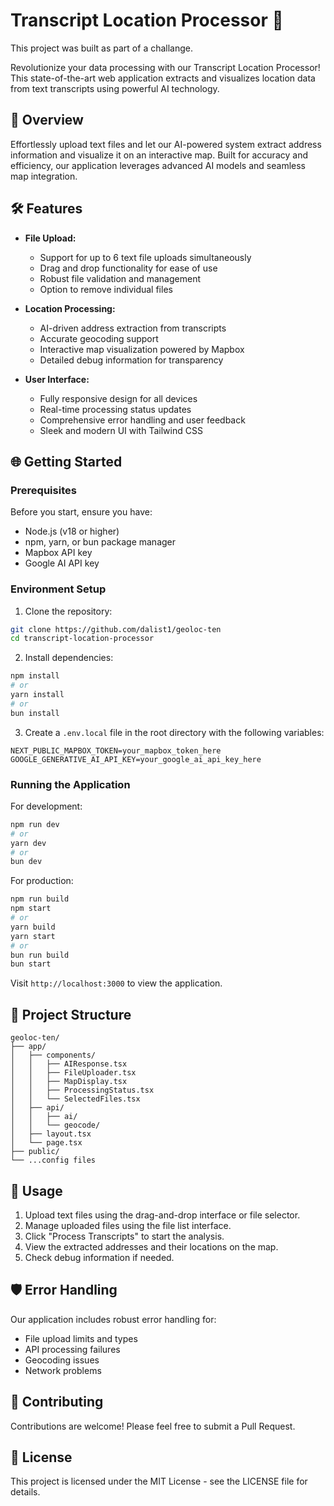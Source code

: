 # Transcript Location Processor 🚀

This project was built as part of a challange.

Revolutionize your data processing with our Transcript Location Processor! This state-of-the-art web application extracts and visualizes location data from text transcripts using powerful AI technology.

## 🌟 Overview
Effortlessly upload text files and let our AI-powered system extract address information and visualize it on an interactive map. Built for accuracy and efficiency, our application leverages advanced AI models and seamless map integration.

## 🛠️ Features

- **File Upload:**
  - Support for up to 6 text file uploads simultaneously
  - Drag and drop functionality for ease of use
  - Robust file validation and management
  - Option to remove individual files

- **Location Processing:**
  - AI-driven address extraction from transcripts
  - Accurate geocoding support
  - Interactive map visualization powered by Mapbox
  - Detailed debug information for transparency

- **User Interface:**
  - Fully responsive design for all devices
  - Real-time processing status updates
  - Comprehensive error handling and user feedback
  - Sleek and modern UI with Tailwind CSS

## 🌐 Getting Started

### Prerequisites

Before you start, ensure you have:
- Node.js (v18 or higher)
- npm, yarn, or bun package manager
- Mapbox API key
- Google AI API key

### Environment Setup

1. Clone the repository:
```bash
git clone https://github.com/dalist1/geoloc-ten
cd transcript-location-processor
```

2. Install dependencies:
```bash
npm install
# or
yarn install
# or
bun install
```

3. Create a `.env.local` file in the root directory with the following variables:
```
NEXT_PUBLIC_MAPBOX_TOKEN=your_mapbox_token_here
GOOGLE_GENERATIVE_AI_API_KEY=your_google_ai_api_key_here
```

### Running the Application

For development:
```bash
npm run dev
# or
yarn dev
# or
bun dev
```

For production:
```bash
npm run build
npm start
# or
yarn build
yarn start
# or
bun run build
bun start
```

Visit `http://localhost:3000` to view the application.

## 📂 Project Structure

```
geoloc-ten/
├── app/
│   ├── components/
│   │   ├── AIResponse.tsx
│   │   ├── FileUploader.tsx
│   │   ├── MapDisplay.tsx
│   │   ├── ProcessingStatus.tsx
│   │   └── SelectedFiles.tsx
│   ├── api/
│   │   ├── ai/
│   │   └── geocode/
│   ├── layout.tsx
│   └── page.tsx
├── public/
└── ...config files
```

## 🚀 Usage

1. Upload text files using the drag-and-drop interface or file selector.
2. Manage uploaded files using the file list interface.
3. Click "Process Transcripts" to start the analysis.
4. View the extracted addresses and their locations on the map.
5. Check debug information if needed.

## 🛡️ Error Handling

Our application includes robust error handling for:
- File upload limits and types
- API processing failures
- Geocoding issues
- Network problems

## 🤝 Contributing

Contributions are welcome! Please feel free to submit a Pull Request.

## 📜 License

This project is licensed under the MIT License - see the LICENSE file for details.
